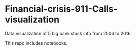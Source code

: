 # Financial-crisis-911-Calls-visualization
Data visualization of 5 big bank stock info from 2006 to 2016

This repo includes notebooks.
